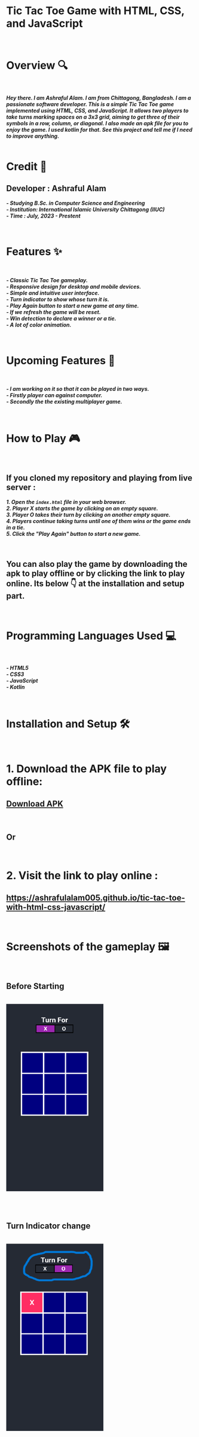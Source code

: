 <br> <br> <br> 

# Tic Tac Toe Game with HTML, CSS, and JavaScript

<br> 

# Overview 🔍 
<br> 

***Hey there. I am Ashraful Alam. I am from Chittagong, Bangladesh. I am a passionate software developer. This is a simple Tic Tac Toe game implemented using HTML, CSS, and JavaScript. It allows two players to take turns marking spaces on a 3x3 grid, aiming to get three of their symbols in a row, column, or diagonal.  I also made an apk file for you to enjoy the game. I used kotlin for that. See this project and tell me if I need to improve anything.*** <br> <br> 


# Credit 🙌

## Developer : Ashraful Alam
***- Studying B.Sc. in Computer Science and Engineering***  
***- Institution: International Islamic University Chittagong (IIUC)***  
***- Time : July, 2023 - Prestent***

<br> 

# Features ✨ 
<br>

***- Classic Tic Tac Toe gameplay.***  
***- Responsive design for desktop and mobile devices.***  
***- Simple and intuitive user interface.***  
***- Turn indicator to show whose turn it is.***  
***- Play Again button to start a new game at any time.***  
***- If we refresh the game will be reset.***  
***- Win detection to declare a winner or a tie.***  
***- A lot of color animation.***  

<br>

# Upcoming Features 🚀
<br> 

***- I am working on it so that it can be played in two ways.***  
***- Firstly player can against computer.***  
***- Secondly the the existing multiplayer game.***  

<br>

# How to Play 🎮 
<br> 

## If you cloned my repository and playing from live server :

***1. Open the `index.html` file in your web browser.***  
***2. Player X starts the game by clicking on an empty square.***  
***3. Player O takes their turn by clicking on another empty square.***  
***4. Players continue taking turns until one of them wins or the game ends in a tie.***  
***5. Click the "Play Again" button to start a new game.***  

<br> 

## You can also play the game by downloading the apk to play offline or by clicking the link to play online. Its below 👇 at the installation and setup part.
<br>

# Programming Languages Used 💻
<br> 

***- HTML5***  
***- CSS3***  
***- JavaScript***  
***- Kotlin***  

<br>

# Installation and Setup 🛠️
<br> 

# 1. Download the APK file to play offline:

## [Download APK](https://github.com/ashrafulalam005/tic-tac-toe-with-html-css-javascript/blob/main/TicTacToe.apk)

<br> 

## Or
<br>

# 2. Visit the link to play online : 

## https://ashrafulalam005.github.io/tic-tac-toe-with-html-css-javascript/

<br> 

# Screenshots of the gameplay 🖼️
<br> 

## Before Starting

<br> 

<img src="https://github.com/ashrafulalam005/tic-tac-toe-with-html-css-javascript/blob/main/necessary%20img/before-starting.png" alt="Screenshot 1" height="500" width="260">

<br> <br> 
## Turn Indicator change

<br> 

<img src="https://github.com/ashrafulalam005/tic-tac-toe-with-html-css-javascript/blob/main/necessary%20img/turn-button-change.png" alt="Screenshot 1" height="500" width="260">

<br> <br> 
## Winning of X

<br> 

<img src="https://github.com/ashrafulalam005/tic-tac-toe-with-html-css-javascript/blob/main/necessary%20img/x-win.png" alt="Screenshot 1" height="500" width="260">

<br> <br> 
## Winning of O

<br>

<img src="https://github.com/ashrafulalam005/tic-tac-toe-with-html-css-javascript/blob/main/necessary%20img/o-win.png" alt="Screenshot 2" height="500" width="260">

<br> <br> 
## Draw Declaration

<br> 

<img src="https://github.com/ashrafulalam005/tic-tac-toe-with-html-css-javascript/blob/main/necessary%20img/draw.png" alt="Screenshot 3" height="500" width="260">

<br> <br> 



<br> <br> 

